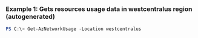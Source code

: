 ### Example 1: Gets resources usage data in westcentralus region (autogenerated)
```powershell
PS C:\> Get-AzNetworkUsage -Location westcentralus
```

